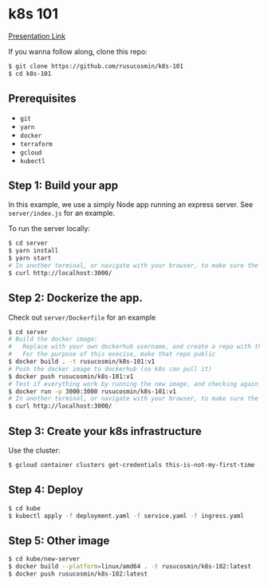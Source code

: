 # k8s 101

[Presentation Link](https://docs.google.com/presentation/d/1NpjkGONdxEW418nyBplX1Lr4F0pJIAKvFacBqB2Z1_4/edit?usp=sharing)

If you wanna follow along, clone this repo:

```bash
$ git clone https://github.com/rusucosmin/k8s-101
$ cd k8s-101
```

## Prerequisites

- `git`
- `yarn`
- `docker`
- `terraform`
- `gcloud`
- `kubectl`

## Step 1: Build your app

In this example, we use a simply Node app running an express server. See `server/index.js` for an example.

To run the server locally:
```bash
$ cd server
$ yarn install
$ yarn start
# In another terminal, or navigate with your browser, to make sure the server is running:
$ curl http://localhost:3000/
```

## Step 2: Dockerize the app.

Check out `server/Dockerfile` for an example

```bash
$ cd server
# Build the docker image:
#   Replace with your own dockerhub username, and create a repo with the name k8s-101.
#   For the purpose of this execise, make that repo public
$ docker build . -t rusucosmin/k8s-101:v1
# Push the docker image to dockerhub (so k8s can pull it)
$ docker push rusucosmin/k8s-101:v1
# Test if everything work by running the new image, and checking again the server
$ docker run -p 3000:3000 rusucosmin/k8s-101:v1
# In another terminal, or navigate with your browser, to make sure the server is running:
$ curl http://localhost:3000/
```

## Step 3: Create your k8s infrastructure


Use the cluster:
```bash
$ gcloud container clusters get-credentials this-is-not-my-first-time --region us-central1 --project dutylabs-adhoc
```

## Step 4: Deploy

```bash
$ cd kube
$ kubectl apply -f deployment.yaml -f service.yaml -f ingress.yaml
```

## Step 5: Other image

```bash
$ cd kube/new-server
$ docker build --platform=linux/amd64 . -t rusucosmin/k8s-102:latest
$ docker push rusucosmin/k8s-102:latest
```